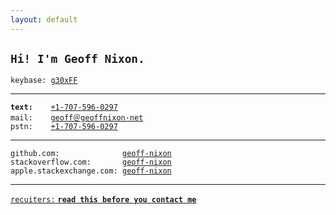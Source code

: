 ```yaml
---
layout: default
---
```


## `Hi! I'm Geoff Nixon.`  

`keybase: `[`g30xFF`](https://keybase.io/g30xFF)  

---

**`text:    `**[`+1-707-596-0297`](sms:+17075960297)  
`mail:    `[`geoff＠geoffnixon·net`](mailto:type-that-out,do-not-copy-paste)  
`pstn:    `[`+1-707-596-0297`](tel:+17075960297)  

---

`github.com:              `[`geoff-nixon`](https://github.com/geoff-nixon)  
`stackoverflow.com:       `[`geoff-nixon`](https://stackoverflow.com/users/2351351/geoff-nixon)  
`apple.stackexchange.com: `[`geoff-nixon`](https://apple.stackexchange.com/users/65379/geoff-nixon)

---

[`recuiters:` **`read this before you contact me`**](https://www.quora.com/Has-anyone-ever-turned-down-a-job-offer-from-Google-If-so-why/answer/Geoff-Nixon-3)
<!-- 
---

`bio:     todo`  
`blog:    todo`  
`résumé:  todo`  
`social:  todo`  
`theatre: todo`  
>
---
